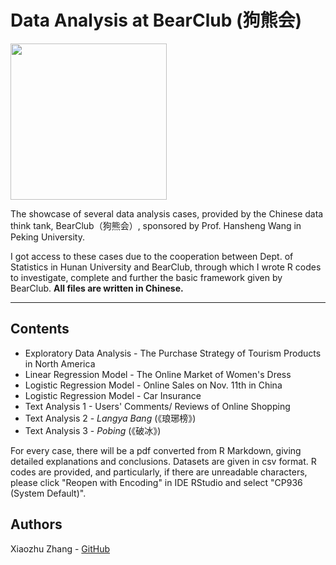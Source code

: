 # Data Analysis at BearClub (狗熊会)

<img src="http://hansheng.gsm.pku.edu.cn/dfiles/25982/wang.jpg"  width="250" height="250">

The showcase of several data analysis cases, provided by the Chinese data think tank, BearClub（狗熊会）, sponsored by Prof. Hansheng Wang in Peking University.

I got access to these cases due to the cooperation between Dept. of Statistics in Hunan University and BearClub, through which I wrote R codes to investigate, complete and further the basic framework given by BearClub. **All files are written in Chinese.**

________________________________________________
## Contents
* Exploratory Data Analysis -  The Purchase Strategy of Tourism Products in North America
* Linear Regression Model - The Online Market of Women's Dress
* Logistic Regression Model - Online Sales on Nov. 11th in China
* Logistic Regression Model - Car Insurance
* Text Analysis 1 - Users' Comments/ Reviews of Online Shopping
* Text Analysis 2 - _Langya Bang_ (《琅琊榜》)
* Text Analysis 3 - _Pobing_ (《破冰》)

For every case, there will be a pdf converted from R Markdown, giving detailed explanations and conclusions. Datasets are given in csv format. R codes are provided, and particularly, if there are unreadable characters, please click "Reopen with Encoding" in IDE RStudio and select "CP936 (System Default)".

## Authors
Xiaozhu Zhang - [GitHub](https://github.com/Xiaozhu-Zhang1998)
